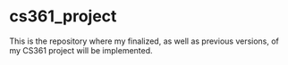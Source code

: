 # cs361_project
This is the repository where my finalized, as well as previous versions, of my CS361 project will be implemented. 
